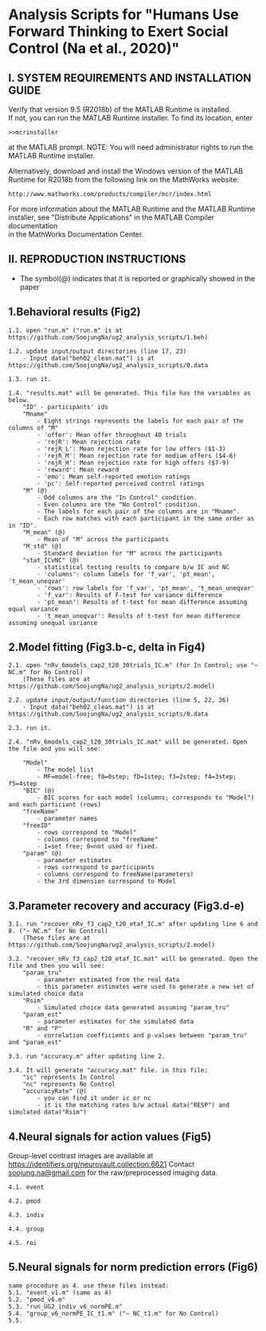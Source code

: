 # Analysis Scripts for "Humans Use Forward Thinking to Exert Social Control (Na et al., 2020)"


I. SYSTEM REQUIREMENTS AND INSTALLATION GUIDE
--------------------------------------------------
Verify that version 9.5 (R2018b) of the MATLAB Runtime is installed.   
If not, you can run the MATLAB Runtime installer.
To find its location, enter
  
    >>mcrinstaller
      
at the MATLAB prompt.
NOTE: You will need administrator rights to run the MATLAB Runtime installer. 

Alternatively, download and install the Windows version of the MATLAB Runtime for R2018b 
from the following link on the MathWorks website:

    http://www.mathworks.com/products/compiler/mcr/index.html
   
For more information about the MATLAB Runtime and the MATLAB Runtime installer, see 
"Distribute Applications" in the MATLAB Compiler documentation  
in the MathWorks Documentation Center.



II. REPRODUCTION INSTRUCTIONS
------------------------------------------------------
- The symbol(@) indicates that it is reported or graphically showed in the paper

1.Behavioral results (Fig2)	
-----------------------------

	1.1. open "run.m" ("run.m" is at https://github.com/SoojungNa/ug2_analysis_scripts/1.beh)
	
	1.2. update input/output directories (line 17, 23)
		- Input data("beh02_clean.mat") is at https://github.com/SoojungNa/ug2_analysis_scripts/0.data

	1.3. run it.

	1.4. "results.mat" will be generated. This file has the variables as below.
		"ID" - participants' ids
		"Mname"
			- Eight strings represents the labels for each pair of the columns of "M"
			- 'offer': Mean offer throughout 40 trials
			- 'rejR': Mean rejection rate
			- 'rejR_L': Mean rejection rate for low offers ($1-3)
			- 'rejR_M': Mean rejection rate for medium offers ($4-6)
			- 'rejR_H': Mean rejection rate for high offers ($7-9)
			- 'reward': Mean reward
			- 'emo': Mean self-reported emotion ratings
			- 'pc': Self-reported perceived control ratings
		"M" (@)
			- Odd columns are the "In Control" condition.
			- Even columns are the "No Control" condition.
			- The labels for each pair of the columns are in "Mname".
			- Each row matches with each participant in the same order as in "ID".
		"M_mean" (@)
			- Mean of "M" across the participants
		"M_std" (@)
			- Standard deviation for "M" across the participants 
		"stat_ICvNC" (@)
			- statistical testing results to compare b/w IC and NC
			- 'columns': column labels for 'f_var', 'pt_mean', 't_mean_uneqvar'
			- 'rows': row labels for 'f_var', 'pt_mean', 't_mean_uneqvar'			
			- 'f_var': Results of F-test for variance difference
			- 'pt_mean': Results of t-test for mean difference assuming equal variance
			- 't_mean_uneqvar': Results of t-test for mean difference assuming unequal variance
			
	
2.Model fitting (Fig3.b-c, delta in Fig4)
-----------------

	2.1. open "nRv_6models_cap2_t20_30trials_IC.m" (for In Control; use "~ NC.m" for No Control)
		(These files are at https://github.com/SoojungNa/ug2_analysis_scripts/2.model)
	
	2.2. update input/output/function directories (line 5, 22, 26)
		- Input data("beh02_clean.mat") is at https://github.com/SoojungNa/ug2_analysis_scripts/0.data
	
	2.3. run it.
	
	2.4. "nRv_6models_cap2_t20_30trials_IC.mat" will be generated. Open the file and you will see:
		
		"Model"
			- The model list
			- MF=model-free; f0=0step; fD=1step; f3=2step; f4=3step; f5=4step
		"BIC" (@)
			- BIC scores for each model (columns; corresponds to "Model") and each particiant (rows)		
		"freeName"
			- parameter names
		"freeID"
			- rows correspond to "Model"
			- columns correspond to "freeName"
			- 1=set free; 0=not used or fixed.		
		"param" (@)
			- parameter estimates
			- rows correspond to participants
			- columns correspond to freeName(parameters)
			- the 3rd dimension correspond to Model
		
	
3.Parameter recovery and accuracy (Fig3.d-e)
------------
	3.1. run "recover_nRv_f3_cap2_t20_etaf_IC.m" after updating line 6 and 8. ("~ NC.m" for No Control)
		(These files are at https://github.com/SoojungNa/ug2_analysis_scripts/2.model)
	
	3.2. "recover_nRv_f3_cap2_t20_etaf_IC.mat" will be generated. Open the file and then you will see:
		"param_tru"
			- parameter estimated from the real data
			- this parameter estimates were used to generate a new set of simulated choice data
		"Rsim"
			- Simulated choice data generated assuming "param_tru"
		"param_est"
			- parameter estimates for the simulated data
		"R" and "P"
			- correlation coefficients and p-values between "param_tru" and "param_est"
			
	3.3. run "accuracy.m" after updating line 2.
	
	3.4. It will generate "accuracy.mat" file. in this file:
		"ic" represents In Control
		"nc" represents No Control
		"accuracyRate" (@)
			- you can find it under ic or nc
			- it is the matching rates b/w actual data("RESP") and simulated data("Rsim")

4.Neural signals for action values (Fig5)
------------
Group-level contrast images are available at https://identifiers.org/neurovault.collection:6621
Contact soojung.na@gmail.com for the raw/preprocessed imaging data.

	4.1. event
	
	4.2. pmod
	
	4.3. indiv
	
	4.4. group
	
	4.5. roi


5.Neural signals for norm prediction errors (Fig6)
------------
	same procedure as 4. use these files instead:
	5.1. "event_v1.m" (same as 4)
	5.2. "pmod_v6.m"
	5.3. "run_UG2_indiv_v6_normPE.m"
	5.4. "group_v6_normPE_IC_t1.m" ("~ NC_t1.m" for No Control)
	5.5. 
